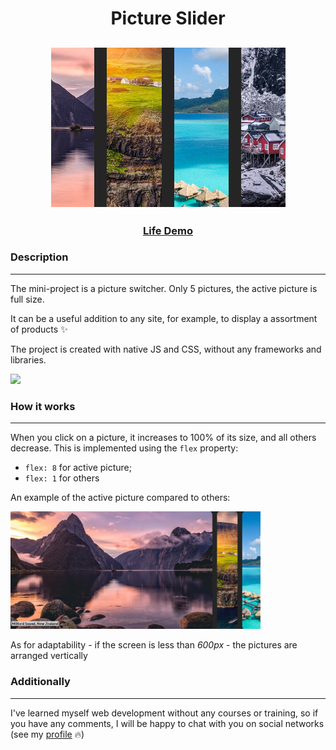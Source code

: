 <h1 align="center">Picture Slider</h1>
<h2 align="center">
<img src="./readme_img/header.png">
</h2>

<h3 align="center">
    <a href="https://color-flipperrr.netlify.app/" target="_blank">Life Demo</a>
</h3>


### Description
___
The mini-project is a picture switcher. Only 5 pictures, the active picture is full size.

It can be a useful addition to any site, for example, to display a assortment of products :sparkles:

The project is created with native JS and CSS, without any frameworks and libraries. 
<p><img src="https://img.shields.io/github/languages/top/liyakot/Picture-Slider.svg"></p>

### How it works
___

When you click on a picture, it increases to 100% of its size, and all others decrease. This is implemented using the `flex` property:
  * `flex: 8` for active picture;
  * `flex: 1` for others

An example of the active picture compared to others:

<img width="400px" src="/readme_img/active-img.png">


As for adaptability - if the screen is less than *600px* - the pictures are arranged vertically

### Additionally
___

I've learned myself web development without any courses or training, so if you have any comments, I will be happy to chat with you on social networks (see  my <a href="https://github.com/liyakot">profile</a> :fire:)